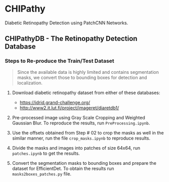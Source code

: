 # CHIPathy

Diabetic Retinopathy Detection using PatchCNN Networks.

## CHIPathyDB - The Retinopathy Detection Database

### Steps to Re-produce the Train/Test Dataset
> Since the available data is highly limited and contains segmentation masks, we convert those to bounding boxes for detection and localization.

1. Download diabetic retinopathy dataset from either of these databases:
    - https://idrid.grand-challenge.org/
    - http://www2.it.lut.fi/project/imageret/diaretdb1/
    
2. Pre-processed image using Gray Scale Cropping and Weighted Gaussian Blur. To reproduce the results, run ```PreProcessing.ipynb```.
3. Use the offsets obtained from Step # 02 to crop the masks as well in the similar manner, run the file ```crop_masks.ipynb``` to reproduce results.
4. Divide the masks and images into patches of size 64x64, run ```patches.ipynb``` to get the results.
5. Convert the segmentation masks to bounding boxes and prepare the dataset for EfficientDet. To obtain the results run ```masks2boxes_patches.py``` file.
